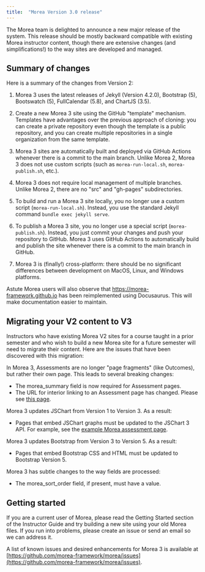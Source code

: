 ```yaml
---
title:  "Morea Version 3.0 release"
---
```


The Morea team is delighted to announce a new major release of the system.  This release should be mostly backward compatible with existing Morea instructor content, though there are extensive changes (and simplifications!) to the way sites are developed and managed.

## Summary of changes

Here is a summary of the changes from Version 2:

  1. Morea 3 uses the latest releases of Jekyll (Version 4.2.0), Bootstrap (5), Bootswatch (5), FullCalendar (5.8), and ChartJS (3.5).

  2. Create a new Morea 3 site using the GitHub "template" mechanism.  Templates have advantages over the previous approach of cloning: you can create a private repository even though the template is a public repository, and you can create multiple repositories in a single organization from the same template.

  3. Morea 3 sites are automatically built and deployed via GitHub Actions whenever there is a commit to the main branch. Unlike Morea 2, Morea 3 does not use custom scripts (such as `morea-run-local.sh`, `morea-publish.sh`, etc.).

  4. Morea 3 does not require local management of multiple branches.  Unlike Morea 2, there are no "src" and "gh-pages" subdirectories.

  5. To build and run a Morea 3 site locally, you no longer use a custom script (`morea-run-local.sh`). Instead, you use the standard Jekyll command `bundle exec jekyll serve`.

  6. To publish a Morea 3 site, you no longer use a special script (`morea-publish.sh`). Instead, you just commit your changes and push your repository to GitHub. Morea 3 uses GitHub Actions to automatically build and publish the site whenever there is a commit to the main branch in GitHub.

  5. Morea 3 is (finally!) cross-platform: there should be no significant differences between development on MacOS, Linux, and Windows platforms.

Astute Morea users will also observe that https://morea-framework.github.io has been reimplemented using Docusaurus.  This will make documentation easier to maintain.

## Migrating your V2 content to V3

Instructors who have existing Morea V2 sites for a course taught in a prior semester and who wish to build a new Morea site for a future semester will need to migrate their content.  Here are the issues that have been discovered with this migration:

In Morea 3, Assessments are no longer "page fragments" (like Outcomes), but rather their own page. This leads to several breaking changes:

* The morea_summary field is now required for Assessment pages.
* The URL for interior linking to an Assessment page has changed. Please see [this page](/docs/instructors/linking-in-morea).

Morea 3 updates JSChart from Version 1 to Version 3. As a result:

* Pages that embed JSChart graphs must be updated to the JSChart 3 API. For example, see the [example Morea assessment page](https://morea-framework.github.io/morea/morea/example-javascript/assessment-javascript-1.html).

Morea 3 updates Bootstrap from Version 3 to Version 5. As a result:

* Pages that embed Bootstrap CSS and HTML must be updated to Bootstrap Version 5.

Morea 3 has subtle changes to the way fields are processed:

* The morea_sort_order field, if present, must have a value.


## Getting started

If you are a current user of Morea, please read the Getting Started section of the Instructor Guide and try building a new site using your old Morea files.  If you run into problems, please create an issue or send an email so we can address it.

A list of known issues and desired enhancements for Morea 3 is available at [https://github.com/morea-framework/morea/issues](https://github.com/morea-framework/morea/issues).


